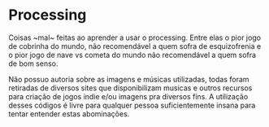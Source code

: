 # Processing
Coisas ~mal~ feitas ao aprender a usar o processing.
Entre elas o pior jogo de cobrinha do mundo, não recomendável a quem sofra de esquizofrenia e o pior jogo de nave vs cometa do mundo não recomendável a quem sofra de bom senso.

Não possuo autoria sobre as imagens e músicas utilizadas, todas foram retiradas de diversos sites que disponibilizam musicas e outros recursos para criação de jogos indie e/ou imagens pra diversos fins.
A utilização desses códigos é livre para qualquer pessoa suficientemente insana para tentar entender estas abominações.
